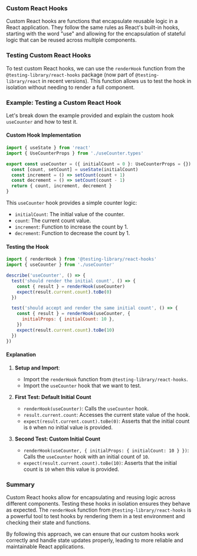 ### Custom React Hooks

Custom React hooks are functions that encapsulate reusable logic in a React application. They follow the same rules as React's built-in hooks, starting with the word "use" and allowing for the encapsulation of stateful logic that can be reused across multiple components.

### Testing Custom React Hooks

To test custom React hooks, we can use the `renderHook` function from the `@testing-library/react-hooks` package (now part of `@testing-library/react` in recent versions). This function allows us to test the hook in isolation without needing to render a full component.

### Example: Testing a Custom React Hook

Let's break down the example provided and explain the custom hook `useCounter` and how to test it.

#### Custom Hook Implementation

```javascript
import { useState } from 'react'
import { UseCounterProps } from './useCounter.types'

export const useCounter = ({ initialCount = 0 }: UseCounterProps = {}) => {
  const [count, setCount] = useState(initialCount)
  const increment = () => setCount(count + 1)
  const decrement = () => setCount(count - 1)
  return { count, increment, decrement }
}
```

This `useCounter` hook provides a simple counter logic:
- `initialCount`: The initial value of the counter.
- `count`: The current count value.
- `increment`: Function to increase the count by 1.
- `decrement`: Function to decrease the count by 1.

#### Testing the Hook

```javascript
import { renderHook } from '@testing-library/react-hooks'
import { useCounter } from './useCounter'

describe('useCounter', () => {
  test('should render the initial count', () => {
    const { result } = renderHook(useCounter)
    expect(result.current.count).toBe(0)
  })

  test('should accept and render the same initial count', () => {
    const { result } = renderHook(useCounter, {
      initialProps: { initialCount: 10 },
    })
    expect(result.current.count).toBe(10)
  })
})
```

#### Explanation

1. **Setup and Import**: 
   - Import the `renderHook` function from `@testing-library/react-hooks`.
   - Import the `useCounter` hook that we want to test.

2. **First Test: Default Initial Count**
   - `renderHook(useCounter)`: Calls the `useCounter` hook.
   - `result.current.count`: Accesses the current state value of the hook.
   - `expect(result.current.count).toBe(0)`: Asserts that the initial count is `0` when no initial value is provided.

3. **Second Test: Custom Initial Count**
   - `renderHook(useCounter, { initialProps: { initialCount: 10 } })`: Calls the `useCounter` hook with an initial count of `10`.
   - `expect(result.current.count).toBe(10)`: Asserts that the initial count is `10` when this value is provided.

### Summary

Custom React hooks allow for encapsulating and reusing logic across different components. Testing these hooks in isolation ensures they behave as expected. The `renderHook` function from `@testing-library/react-hooks` is a powerful tool to test hooks by rendering them in a test environment and checking their state and functions.

By following this approach, we can ensure that our custom hooks work correctly and handle state updates properly, leading to more reliable and maintainable React applications.